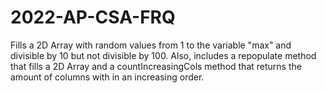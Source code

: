 # 2022-AP-CSA-FRQ
Fills a 2D Array with random values from 1 to the variable "max" and divisible by 10 but not divisible by 100. 
Also, includes a repopulate method that fills a 2D Array and a countIncreasingCols method that returns the amount of columns with in an increasing order.
